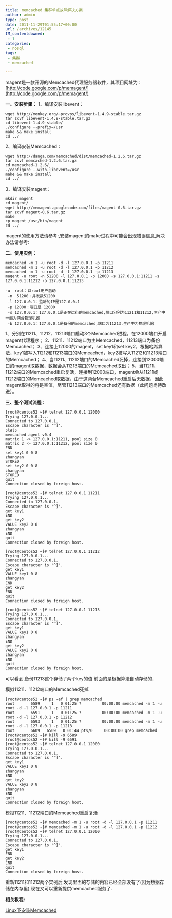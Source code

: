 ```yaml
---
title: memcached 集群单点故障解决方案
author: admin
type: post
date: 2011-11-29T01:55:17+00:00
url: /archives/12145
IM_contentdowned:
 - 1
categories:
 - nosql
tags:
 - 集群
 - memcached

---
```

magent是一款开源的Memcached代理服务器软件，其项目网址为： [http://code.google.com/p/memagent/](http://code.google.com/p/memagent/)

**一、安装步骤：**
1、编译安装libevent：

```
wget http://monkey.org/~provos/libevent-1.4.9-stable.tar.gz
tar zxvf libevent-1.4.9-stable.tar.gz
cd libevent-1.4.9-stable/
./configure --prefix=/usr
make && make install
cd ../
```

2、编译安装Memcached：

```
wget http://danga.com/memcached/dist/memcached-1.2.6.tar.gz
tar zxvf memcached-1.2.6.tar.gz
cd memcached-1.2.6/
./configure --with-libevent=/usr
make && make install
cd ../
```

3、编译安装magent：

```
mkdir magent
cd magent/
wget http://memagent.googlecode.com/files/magent-0.6.tar.gz
tar zxvf magent-0.6.tar.gz
make
cp magent /usr/bin/magent
cd ../
```

magent的使用方法请参考:,安装magent的make过程中可能会出现错误信息,解决办法请参考:

**二、使用实例：**

```
memcached -m 1 -u root -d -l 127.0.0.1 -p 11211
memcached -m 1 -u root -d -l 127.0.0.1 -p 11212
memcached -m 1 -u root -d -l 127.0.0.1 -p 11213
magent -u root -n 51200 -l 127.0.0.1 -p 12000 -s 127.0.0.1:11211 -s 127.0.0.1:11212 -b 127.0.0.1:11213
```

```
-u  root：以root用户启动
 -n  51200：并发数51200
 -l 127.0.0.1：监听的IP是127.0.0.1
 -p 12000：端口是 12000
 -s 127.0.0.1：127.0.0.1是正在运行的memcached,端口分别为11211和11212,生产中一般为两台物理机器
 -b 127.0.0.1：127.0.0.1是备份的memcached,端口为11213.生产中为物理机器
```

1、分别在11211、11212、11213端口启动3个Memcached进程，在12000端口开启magent代理程序；
2、11211、11212端口为主Memcached，11213端口为备份Memcached；
3、连接上12000的magent，set key1和set key2，根据哈希算法，key1被写入11212和11213端口的Memcached，key2被写入11212和11213端口的Memcached；
4、当11211、11212端口的Memcached死掉，连接到12000端口的magent取数据，数据会从11213端口的Memcached取出；
5、当11211、11212端口的Memcached重启复活，连接到12000端口，magent会从11211或11212端口的Memcached取数据，由于这两台Memcached重启后无数据，因此magent取得的将是空值，尽管11213端口的Memcached还有数据（此问题尚待改进）。

**三、整个测试流程：**

```
[root@centos52 ~]# telnet 127.0.0.1 12000
Trying 127.0.0.1...
Connected to 127.0.0.1.
Escape character is '^]'.
stats
memcached agent v0.4
matrix 1 -> 127.0.0.1:11211, pool size 0
matrix 2 -> 127.0.0.1:11212, pool size 0
END
set key1 0 0 8
zhangyan
STORED
set key2 0 0 8
zhangyan
STORED
quit
Connection closed by foreign host.

[root@centos52 ~]# telnet 127.0.0.1 11211
Trying 127.0.0.1...
Connected to 127.0.0.1.
Escape character is '^]'.
get key1
END
get key2
VALUE key2 0 8
zhangyan
END
quit
Connection closed by foreign host.

[root@centos52 ~]# telnet 127.0.0.1 11212
Trying 127.0.0.1...
Connected to 127.0.0.1.
Escape character is '^]'.
get key1
VALUE key1 0 8
zhangyan
END
get key2
END
quit
Connection closed by foreign host.

[root@centos52 ~]# telnet 127.0.0.1 11213
Trying 127.0.0.1...
Connected to 127.0.0.1.
Escape character is '^]'.
get key1
VALUE key1 0 8
zhangyan
END
get key2
VALUE key2 0 8
zhangyan
END
quit
Connection closed by foreign host.
```

可以看到,备份11213这个存储了两个key的值.前面的是根据算法自动存储的.

模拟11211、11212端口的Memcached死掉

```
[root@centos52 ~]# ps -ef | grep memcached
root       6589     1   0 01:25 ?         00:00:00 memcached -m 1 -u root -d -l 127.0.0.1 -p 11211
root       6591     1   0 01:25 ?         00:00:00 memcached -m 1 -u root -d -l 127.0.0.1 -p 11212
root       6593     1   0 01:25 ?         00:00:00 memcached -m 1 -u root -d -l 127.0.0.1 -p 11213
root       6609   6509   0 01:44 pts/0     00:00:00 grep memcached
[root@centos52 ~]# kill -9 6589
[root@centos52 ~]# kill -9 6591
[root@centos52 ~]# telnet 127.0.0.1 12000
Trying 127.0.0.1...
Connected to 127.0.0.1.
Escape character is '^]'.
get key1
VALUE key1 0 8
zhangyan
END
get key2
VALUE key2 0 8
zhangyan
END
quit
Connection closed by foreign host.
```

模拟11211、11212端口的Memcached重启复活

```
[root@centos52 ~]# memcached -m 1 -u root -d -l 127.0.0.1 -p 11211
[root@centos52 ~]# memcached -m 1 -u root -d -l 127.0.0.1 -p 11212
[root@centos52 ~]# telnet 127.0.0.1 12000
Trying 127.0.0.1...
Connected to 127.0.0.1.
Escape character is '^]'.
get key1
END
get key2
END
quit
Connection closed by foreign host.
```

重新11211和11212两个实例后,发现里面的存储的内容已经全部没有了(因为数据存储在内存里),现在又可以重新提供memcached服务了.

**相关教程:**

[Linux下安装Memcached](http://blog.haohtml.com/archives/395)